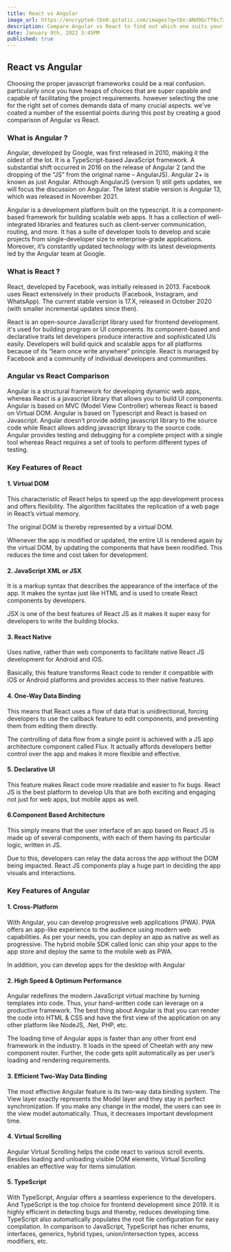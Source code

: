```yaml
---
title: React vs Angular
image_url: https://encrypted-tbn0.gstatic.com/images?q=tbn:ANd9GcTf6c7zX5hAfuUKEG0hxsl_rjEpMNZAQgEBsA&usqp=CAU
description: Compare Angular vs React to find out which one suits your needs better.
date: January 9th, 2022 3:45PM
published: true
---
```


## React vs Angular

Choosing the proper javascript frameworks could be a real confusion. particularly once you have heaps of choices that are super capable and capable of facilitating the project requirements. however selecting the one for the right set of comes demands data of many crucial aspects. we've coated a number of the essential points during this post by creating a good comparison of Angular vs React.

### What is Angular ?

Angular, developed by Google, was first released in 2010, making it the oldest of the lot. It is a TypeScript-based JavaScript framework. A substantial shift occurred in 2016 on the release of Angular 2 (and the dropping of the “JS” from the original name – AngularJS). Angular 2+ is known as just Angular. Although AngularJS (version 1) still gets updates, we will focus the discussion on Angular. The latest stable version is Angular 13, which was released in November 2021.

Angular is a development platform built on the typescript. It is a component-based framework for building scalable web apps. It has a collection of well-integrated libraries and features such as client-server communication, routing, and more. It has a suite of developer tools to develop and scale projects from single-developer size to enterprise-grade applications. Moreover, it’s constantly updated technology with its latest developments led by the Angular team at Google.

### What is React ?

React, developed by Facebook, was initially released in 2013. Facebook uses React extensively in their products (Facebook, Instagram, and WhatsApp). The current stable version is 17.X, released in October 2020 (with smaller incremental updates since then).

React is an open-source JavaScript library used for frontend development. it's used for building program or UI components. Its component-based and declarative traits let developers produce interactive and sophisticated UIs easily. Developers will build quick and scalable apps for all platforms because of its “learn once write anywhere” principle. React is managed by Facebook and a community of individual developers and communities.

### Angular vs React Comparison

Angular is a structural framework for developing dynamic web apps, whereas React is a javascript library that allows you to build UI components.
Angular is based on MVC (Model View Controller) whereas React is based on Virtual DOM.
Angular is based on Typescript and React is based on Javascript.
Angular doesn’t provide adding javascript library to the source code while React allows adding javascript library to the source code.
Angular provides testing and debugging for a complete project with a single tool whereas React requires a set of tools to perform different types of testing.

### Key Features of React

#### 1. Virtual DOM

This characteristic of React helps to speed up the app development process and offers flexibility. The algorithm facilitates the replication of a web page in React’s virtual memory.

The original DOM is thereby represented by a virtual DOM.

Whenever the app is modified or updated, the entire UI is rendered again by the virtual DOM, by updating the components that have been modified. This reduces the time and cost taken for development.

#### 2. JavaScript XML or JSX

It is a markup syntax that describes the appearance of the interface of the app. It makes the syntax just like HTML and is used to create React components by developers.

JSX is one of the best features of React JS as it makes it super easy for developers to write the building blocks.

#### 3. React Native

Uses native, rather than web components to facilitate native React JS development for Android and iOS.

Basically, this feature transforms React code to render it compatible with iOS or Android platforms and provides access to their native features.

#### 4. One-Way Data Binding

This means that React uses a flow of data that is unidirectional, forcing developers to use the callback feature to edit components, and preventing them from editing them directly.

The controlling of data flow from a single point is achieved with a JS app architecture component called Flux. It actually affords developers better control over the app and makes it more flexible and effective.

#### 5. Declarative UI

This feature makes React code more readable and easier to fix bugs. React JS is the best platform to develop UIs that are both exciting and engaging not just for web apps, but mobile apps as well.

#### 6.Component Based Architecture

This simply means that the user interface of an app based on React JS is made up of several components, with each of them having its particular logic, written in JS.

Due to this, developers can relay the data across the app without the DOM being impacted. React JS components play a huge part in deciding the app visuals and interactions.

### Key Features of Angular

#### 1. Cross-Platform

With Angular, you can develop progressive web applications (PWA). PWA offers an app-like experience to the audience using modern web capabilities. As per your needs, you can deploy an app as native as well as progressive. The hybrid mobile SDK called Ionic can ship your apps to the app store and deploy the same to the mobile web as PWA.

In addition, you can develop apps for the desktop with Angular

#### 2. High Speed & Optimum Performance

Angular redefines the modern JavaScript virtual machine by turning templates into code. Thus, your hand-written code can leverage on a productive framework. The best thing about Angular is that you can render the code into HTML & CSS and have the first view of the application on any other platform like NodeJS, .Net, PHP, etc.

The loading time of Angular apps is faster than any other front end framework in the industry. It loads in the speed of Cheetah with any new component router. Further, the code gets split automatically as per user’s loading and rendering requirements.

#### 3. Efficient Two-Way Data Binding

The most effective Angular feature is its two-way data binding system. The View layer exactly represents the Model layer and they stay in perfect synchronization. If you make any change in the model, the users can see in the view model automatically. Thus, it decreases important development time.

#### 4. Virtual Scrolling

Angular Virtual Scrolling helps the code react to various scroll events. Besides loading and unloading visible DOM elements, Virtual Scrolling enables an effective way for items simulation.

#### 5. TypeScript

With TypeScript, Angular offers a seamless experience to the developers. And TypeScript is the top choice for frontend development since 2019. It is highly efficient in detecting bugs and thereby, reduces developing time. TypeScript also automatically populates the root file configuration for easy compilation. In comparison to JavaScript, TypeScript has richer enums, interfaces, generics, hybrid types, union/intersection types, access modifiers, etc.
